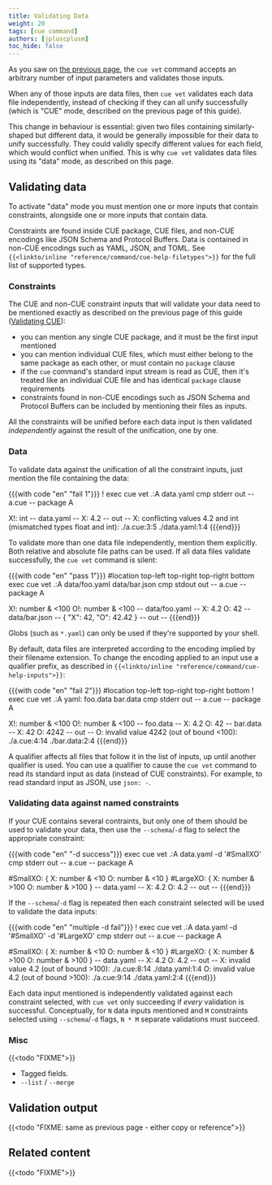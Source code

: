 ```yaml
---
title: Validating Data
weight: 20
tags: [cue command]
authors: [jpluscplusm]
toc_hide: false
---
```


As you saw on [the previous page](FIXME), the `cue vet` command accepts an
arbitrary number of input parameters and validates those inputs.

When any of those inputs are data files, then `cue vet` validates each data
file independently, instead of checking if they can all unify successfully
(which is "CUE" mode, described on the previous page of this guide).

This change in behaviour is essential:
given two files containing similarly-shaped but different data, it would be
generally impossible for their data to unify successfully.
They could validly specify different values for each field, which would
conflict when unified.
This is why `cue vet` validates data files using its "data" mode, as described
on this page.

## Validating data

To activate "data" mode you must mention one or more inputs that contain
constraints, alongside one or more inputs that contain data.

Constraints are found inside CUE package, CUE files, and non-CUE encodings like
JSON Schema and Protocol Buffers. Data is contained in non-CUE encodings such
as YAML, JSON, and TOML.
See `{{<linkto/inline "reference/command/cue-help-filetypes">}}` for the full
list of supported types.

### Constraints

The CUE and non-CUE constraint inputs that will validate your
data need to be mentioned exactly as described on the previous page of this
guide ([Validating CUE](FIXME)):

- you can mention any single CUE package, and it must be the first input
  mentioned
- you can mention individual CUE files, which must either belong to the same
  package as each other, or must contain no `package` clause
- if the `cue` command's standard input stream is read as CUE, then it's
  treated like an individual CUE file and has identical `package` clause
  requirements
- constraints found in non-CUE encodings such as JSON Schema and Protocol
  Buffers can be included by mentioning their files as inputs.

All the constraints will be unified before each data input is then validated
*independently* against the result of the unification, one by one.

### Data

To validate data against the unification of all the constraint inputs, just
mention the file containing the data:

{{{with code "en" "fail 1"}}}
! exec cue vet .:A data.yaml
cmp stderr out
-- a.cue --
package A

X!: int
-- data.yaml --
X: 4.2
-- out --
X: conflicting values 4.2 and int (mismatched types float and int):
    ./a.cue:3:5
    ./data.yaml:1:4
{{{end}}}

To validate more than one data file independently, mention them explicitly.
Both relative and absolute file paths can be used.
If all data files validate successfully, the `cue vet` command is silent:

{{{with code "en" "pass 1"}}}
#location top-left top-right top-right bottom
exec cue vet .:A data/foo.yaml data/bar.json
cmp stdout out
-- a.cue --
package A

X!: number & <100
O!: number & <100
-- data/foo.yaml --
X: 4.2
O: 42
-- data/bar.json --
{
    "X": 42,
    "O": 42.42
}
-- out --
{{{end}}}

Globs (such as `*.yaml`) can only be used if they're supported by your shell.

By default, data files are interpreted according to the encoding implied by
their filename extension.
To change the encoding applied to an input use a qualifier prefix, as described in
`{{<linkto/inline "reference/command/cue-help-inputs">}}`:

{{{with code "en" "fail 2"}}}
#location top-left top-right top-right bottom
! exec cue vet .:A yaml: foo.data bar.data
cmp stderr out
-- a.cue --
package A

X!: number & <100
O!: number & <100
-- foo.data --
X: 4.2
O: 42
-- bar.data --
X: 42
O: 4242
-- out --
O: invalid value 4242 (out of bound <100):
    ./a.cue:4:14
    ./bar.data:2:4
{{{end}}}

A qualifier affects all files that follow it in the list of inputs, up until
another qualifier is used. You can use a qualifier to cause the `cue vet`
command to read its standard input as data (instead of CUE constraints).
For example, to read standard input as JSON, use `json: -`.

### Validating data against named constraints

If your CUE contains several contraints, but only one of them should be used to
validate your data, then use the `--schema`/`-d` flag to select the appropriate
constraint:

{{{with code "en" "-d success"}}}
exec cue vet .:A data.yaml -d '#SmallXO'
cmp stderr out
-- a.cue --
package A

#SmallXO: {
	X: number & <10
	O: number & <10
}
#LargeXO: {
	X: number & >100
	O: number & >100
}
-- data.yaml --
X: 4.2
O: 4.2
-- out --
{{{end}}}

If the `--schema`/`-d` flag is repeated then each constraint selected will be
used to validate the data inputs:

{{{with code "en" "multiple -d fail"}}}
! exec cue vet .:A data.yaml -d '#SmallXO' -d '#LargeXO'
cmp stderr out
-- a.cue --
package A

#SmallXO: {
	X: number & <10
	O: number & <10
}
#LargeXO: {
	X: number & >100
	O: number & >100
}
-- data.yaml --
X: 4.2
O: 4.2
-- out --
X: invalid value 4.2 (out of bound >100):
    ./a.cue:8:14
    ./data.yaml:1:4
O: invalid value 4.2 (out of bound >100):
    ./a.cue:9:14
    ./data.yaml:2:4
{{{end}}}

Each data input mentioned is independently validated against each constraint
selected, with `cue vet` only succeeding if *every* validation is successful.
Conceptually, for `N` data inputs mentioned and `M` constraints selected using
`--schema`/`-d` flags, `N * M` separate validations must succeed.

### Misc

{{<todo "FIXME">}}
- Tagged fields.
- `--list` / `--merge`

## Validation output

{{<todo "FIXME: same as previous page - either copy or reference">}}

## Related content

{{<todo "FIXME">}}
